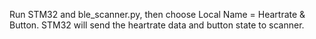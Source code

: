 Run STM32 and ble_scanner.py, then choose Local Name = Heartrate & Button.
STM32 will send the heartrate data and button state to scanner.
